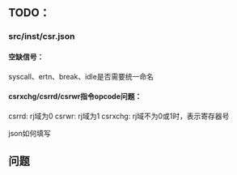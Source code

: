 ## TODO：

### src/inst/csr.json

#### 空缺信号：

syscall、ertn、break、idle是否需要统一命名

#### csrxchg/csrrd/csrwr指令opcode问题：

csrrd: rj域为0
csrwr: rj域为1
csrxchg: rj域不为0或1时，表示寄存器号

json如何填写

## 问题

